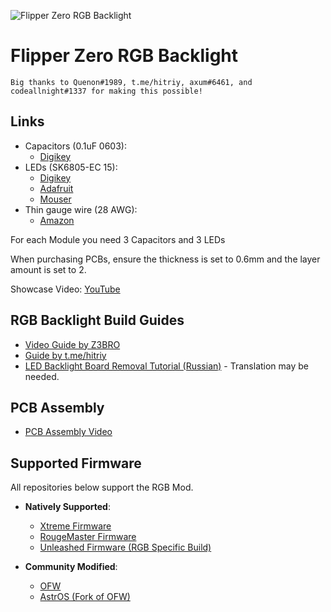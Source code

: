 ![Flipper Zero RGB Backlight](https://user-images.githubusercontent.com/89728480/226134250-966746b9-74c1-461a-a6d4-82453af41d7c.gif)

# Flipper Zero RGB Backlight

    Big thanks to Quenon#1989, t.me/hitriy, axum#6461, and codeallnight#1337 for making this possible!

## Links

- Capacitors (0.1uF 0603):
  - [Digikey](https://www.digikey.com/en/products/detail/kyocera-avx/06036C104JAT2A/1600414)
- LEDs (SK6805-EC 15):
  - [Digikey](https://www.digikey.com/en/products/detail/adafruit-industries-llc/4492/11569136)
  - [Adafruit](https://www.adafruit.com/product/4492)
  - [Mouser](https://mouser.com/ProductDetail/Adafruit/4492?qs=CUBnOrq4ZJz3oeplDXDOWA%3D%3D)
- Thin gauge wire (28 AWG):
	- [Amazon](https://www.amazon.com/Fermerry-Silicone-Stranded-Copper-Electrical/dp/B089CP9N98)

For each Module you need 3 Capacitors and 3 LEDs

When purchasing PCBs, ensure the thickness is set to 0.6mm and the layer amount is set to 2.

Showcase Video: [YouTube](https://youtu.be/W1frMyVFv6Y)


## RGB Backlight Build Guides

- [Video Guide by Z3BRO](https://youtu.be/pft1CI5ikA4)
- [Guide by t.me/hitriy](https://telegra.ph/Flipper-Zero-RGB-backlight-guide-12-26)
- [LED Backlight Board Removal Tutorial (Russian)](https://telegra.ph/Izmenenie-cveta-podsvetki-Flipper-Zero-11-14) - Translation may be needed.

## PCB Assembly

- [PCB Assembly Video](https://youtu.be/N64fDjziTaE)

## Supported Firmware

All repositories below support the RGB Mod.

- **Natively Supported**:
  - [Xtreme Firmware](https://github.com/Flipper-XFW/Xtreme-Firmware)
  - [RougeMaster Firmware](https://github.com/RogueMaster/flipperzero-firmware-wPlugins)
  - [Unleashed Firmware (RGB Specific Build)](https://github.com/DarkFlippers/unleashed-firmware)

- **Community Modified**:
  - [OFW](https://github.com/Z3BRO/Flipper-Zero-OFW-RGB)
  - [AstrOS (Fork of OFW)](https://github.com/astro-cyberpaws/flipperzero-firmware-rgb)
